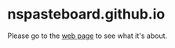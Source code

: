 # nspasteboard.github.io

Please go to the [web page](http://nspasteboard.org) to see what it's about.
